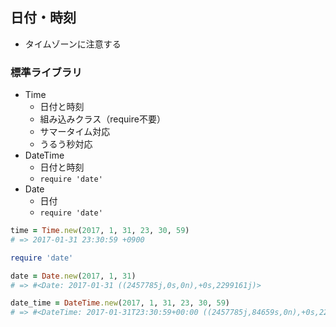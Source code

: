 ## 日付・時刻

- タイムゾーンに注意する

### 標準ライブラリ

- Time
  - 日付と時刻
  - 組み込みクラス（require不要）
  - サマータイム対応
  - うるう秒対応
- DateTime
  - 日付と時刻
  - `require 'date'`
- Date
  - 日付
  - `require 'date'`


```ruby
time = Time.new(2017, 1, 31, 23, 30, 59)
# => 2017-01-31 23:30:59 +0900

require 'date'

date = Date.new(2017, 1, 31)
# => #<Date: 2017-01-31 ((2457785j,0s,0n),+0s,2299161j)>

date_time = DateTime.new(2017, 1, 31, 23, 30, 59)
# => #<DateTime: 2017-01-31T23:30:59+00:00 ((2457785j,84659s,0n),+0s,2299161j)>
```
